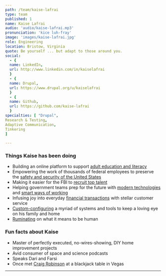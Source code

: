 ```yaml
---
path: /team/kaise-lafrai
type: team
published: 1
name: Kaise Lafrai
audio: 'audio/kaise-lafrai.mp3'
pronunciation: 'kice luh-fray'
image: 'images/kaise-lafrai.jpg'
role: Engineering
location: Bristow, Virginia
quote: Be yourself ... but adapt to those around you.
social: 
  - {
  name: LinkedIn,
  url: http://www.linkedin.com/in/kaiselafrai
  }
  - {
  name: Drupal,
  url: https://www.drupal.org/u/kaiselafrai
  }
  - {
  name: Github,
  url: https://github.com/kaise-lafrai
  }
specialties: [ "Drupal",
Research & Testing,
Adaptive Communication,
Tinkering
]
  
---
```


### Things Kaise has been doing
* Building an online platform to support [adult education and literacy](https://www2.ed.gov/about/offices/list/ovae/pi/AdultEd/index.html)
* Empowering the work of thousands of federal employees to preserve the [safety and security of the United States](https://www.fbi.gov/)
* Making it easier for the FBI to [recruit top talent](https://fbijobs.gov/)
* Helping government teams prep for the future with [modern technologies](https://www.drupal.org/8) and [smart ways of working](https://agilevelocity.com/uncategorized/kanban-vs-scrum-how-to-choose/)
* Infusing joy into everyday [financial transactions](https://www.bankofamerica.com/) with stellar customer service
* [Custom-configuring](https://ifttt.com/) a myriad of systems and tools to keep a loving eye on his family and home
* [Ruminating](https://en.wikipedia.org/wiki/Rumi) on what it means to be human

### Fun facts about Kaise
* Master of perfectly executed, no-wires-showing, DIY home improvement projects
* Avid consumer of space and science podcasts
* Speaks Dari and Farsi
* Once met [Craig Robinson](https://www.imdb.com/name/nm0732497/?ref_=tt_ov_st_sm) at a blackjack table in Vegas

-----------------------------------
